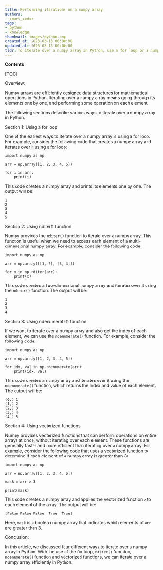 ```yaml
---
title: Performing iterations on a numpy array
authors:
- smart_coder
tags:
- python
- knowledge
thumbnail: images/python.png
created_at: 2023-03-13 00:00:00
updated_at: 2023-03-13 00:00:00
tldr: To iterate over a numpy array in Python, use a for loop or a numpy method such as nditer().
---
```


**Contents**

[TOC]

Overview:

Numpy arrays are efficiently designed data structures for mathematical operations in Python. Iterating over a numpy array means going through its elements one by one, and performing some operation on each element. 

The following sections describe various ways to iterate over a numpy array in Python.

Section 1: Using a for loop 

One of the easiest ways to iterate over a numpy array is using a for loop. For example, consider the following code that creates a numpy array and iterates over it using a for loop:

```
import numpy as np

arr = np.array([1, 2, 3, 4, 5])

for i in arr:
    print(i)
```

This code creates a numpy array and prints its elements one by one. The output will be:

```
1
2
3
4
5
```

Section 2: Using nditer() function 

Numpy provides the `nditer()` function to iterate over a numpy array. This function is useful when we need to access each element of a multi-dimensional numpy array. For example, consider the following code:

```
import numpy as np

arr = np.array([[1, 2], [3, 4]])

for x in np.nditer(arr):
    print(x)
```

This code creates a two-dimensional numpy array and iterates over it using the `nditer()` function. The output will be:

```
1
2
3
4
```

Section 3: Using ndenumerate() function 

If we want to iterate over a numpy array and also get the index of each element, we can use the `ndenumerate()` function. For example, consider the following code:

```
import numpy as np

arr = np.array([1, 2, 3, 4, 5])

for idx, val in np.ndenumerate(arr):
    print(idx, val)
```

This code creates a numpy array and iterates over it using the `ndenumerate()` function, which returns the index and value of each element. The output will be:

```
(0,) 1
(1,) 2
(2,) 3
(3,) 4
(4,) 5
```

Section 4: Using vectorized functions 

Numpy provides vectorized functions that can perform operations on entire arrays at once, without iterating over each element. These functions are generally faster and more efficient than iterating over a numpy array. For example, consider the following code that uses a vectorized function to determine if each element of a numpy array is greater than 3:

```
import numpy as np

arr = np.array([1, 2, 3, 4, 5])

mask = arr > 3

print(mask)
```

This code creates a numpy array and applies the vectorized function `>` to each element of the array. The output will be:

```
[False False False  True  True]
```

Here, `mask` is a boolean numpy array that indicates which elements of `arr` are greater than 3. 

Conclusion:

In this article, we discussed four different ways to iterate over a numpy array in Python. With the use of the for loop, `nditer()` function, `ndenumerate()` function and vectorized functions, we can iterate over a numpy array efficiently in Python.
